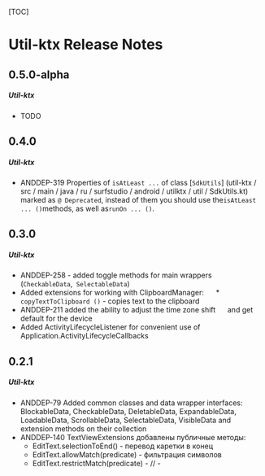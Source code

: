 [TOC]
# Util-ktx Release Notes
## 0.5.0-alpha
##### Util-ktx
* TODO
## 0.4.0
##### Util-ktx
* ANDDEP-319 Properties of `isAtLeast ...` of class [`SdkUtils`] (util-ktx / src / main / java / ru / surfstudio / android / utilktx / util / SdkUtils.kt)
marked as `@ Deprecated`, instead of them you should use the` isAtLeast ... () `methods, as well as` runOn ... () `.
## 0.3.0
##### Util-ktx
* ANDDEP-258 - added toggle methods for main wrappers (`CheckableData`,` SelectableData`)
* Added extensions for working with ClipboardManager:
     * `copyTextToClipboard ()` - copies text to the clipboard
* ANDDEP-211 added the ability to adjust the time zone shift
     and get default for the device
* Added ActivityLifecycleListener for convenient use of Application.ActivityLifecycleCallbacks
## 0.2.1
##### Util-ktx
* ANDDEP-79 Added common classes and data wrapper interfaces: BlockableData, CheckableData, DeletableData, ExpandableData, LoadableData, ScrollableData, SelectableData, VisibleData and extension methods on their collection
* ANDDEP-140 TextViewExtensions добавлены публичные методы:
    * EditText.selectionToEnd() - перевод каретки в конец
    * EditText.allowMatch(predicate) - фильтрация символов
    * EditText.restrictMatch(predicate) - // -